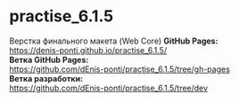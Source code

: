 # practise_6.1.5
Верстка финального макета (Web Core)
<b>GitHub Pages:</b><br>
https://denis-ponti.github.io/practise_6.1.5/
<br>
<b>Ветка GitHub Pages:</b><br>
https://github.com/dEnis-ponti/practise_6.1.5/tree/gh-pages
<br>
<b>Ветка разработки:</b><br>
https://github.com/dEnis-ponti/practise_6.1.5/tree/dev
<br>
